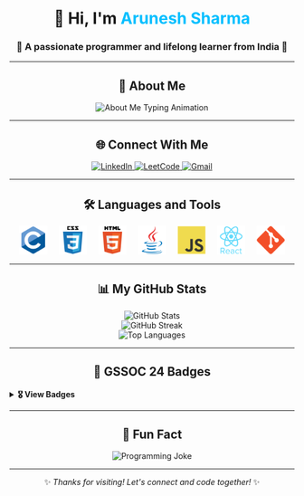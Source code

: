 <h1 align="center">👋 Hi, I'm <span style="color:#00BFFF">Arunesh Sharma</span></h1>
<h3 align="center">🌟 A passionate programmer and lifelong learner from India 🌟</h3>

---

<h2 align="center">🚀 About Me</h2>
<p align="center">
  <img src="https://readme-typing-svg.herokuapp.com?font=Fira+Code&size=22&duration=4000&pause=1000&color=00BFFF&center=true&vCenter=true&width=700&lines=🌱+Currently+learning+JAVA%2C+DSA%2C+and+Web+Development;💬+Ask+me+about+C%2C+Java%2C+HTML%2C+CSS%2C+JavaScript;📫+Reach+me+at+sharmaarunesh07%40gmail.com" alt="About Me Typing Animation" />
</p>


---

<h2 align="center">🌐 Connect With Me</h2>
<p align="center">
  <a href="https://www.linkedin.com/in/arunesh-sharma-96b74632a" target="_blank">
    <img src="https://img.shields.io/badge/LinkedIn-0077B5?style=for-the-badge&logo=linkedin&logoColor=white" alt="LinkedIn" />
  </a>
  <a href="https://www.leetcode.com/sharmaarunesh07" target="_blank">
    <img src="https://img.shields.io/badge/LeetCode-FFA116?style=for-the-badge&logo=leetcode&logoColor=white" alt="LeetCode" />
  </a>
  <a href="mailto:sharmaarunesh07@gmail.com" target="_blank">
    <img src="https://img.shields.io/badge/Gmail-D14836?style=for-the-badge&logo=gmail&logoColor=white" alt="Gmail" />
  </a>
</p>

---

<h2 align="center">🛠️ Languages and Tools</h2>
<p align="center" style="display: flex; justify-content: center; flex-wrap: wrap; gap: 20px;">
  <a href="https://www.cprogramming.com/" target="_blank">
    <img src="https://raw.githubusercontent.com/devicons/devicon/master/icons/c/c-original.svg" alt="C" width="50" height="50" />
  </a>
  <a href="https://www.w3schools.com/css/" target="_blank">
    <img src="https://raw.githubusercontent.com/devicons/devicon/master/icons/css3/css3-original-wordmark.svg" alt="CSS" width="50" height="50" />
  </a>
  <a href="https://www.w3.org/html/" target="_blank">
    <img src="https://raw.githubusercontent.com/devicons/devicon/master/icons/html5/html5-original-wordmark.svg" alt="HTML" width="50" height="50" />
  </a>
  <a href="https://www.java.com" target="_blank">
    <img src="https://raw.githubusercontent.com/devicons/devicon/master/icons/java/java-original.svg" alt="Java" width="50" height="50" />
  </a>
  <a href="https://developer.mozilla.org/en-US/docs/Web/JavaScript" target="_blank">
    <img src="https://raw.githubusercontent.com/devicons/devicon/master/icons/javascript/javascript-original.svg" alt="JavaScript" width="50" height="50" />
  </a>
  <a href="https://reactjs.org/" target="_blank">
    <img src="https://raw.githubusercontent.com/devicons/devicon/master/icons/react/react-original-wordmark.svg" alt="React" width="50" height="50" />
  </a>
  <a href="https://git-scm.com/" target="_blank">
    <img src="https://raw.githubusercontent.com/devicons/devicon/master/icons/git/git-original.svg" alt="Git" width="50" height="50" />
  </a>
</p>

---

<h2 align="center">📊 My GitHub Stats</h2>
<div align="center">
  <img src="https://github-readme-stats.vercel.app/api?username=arunesh2004&show_icons=true&theme=radical" alt="GitHub Stats" />
  <br />
  <img src="https://github-readme-streak-stats.herokuapp.com/?user=arunesh2004&theme=radical" alt="GitHub Streak" />
  <br />
  <img src="https://github-readme-stats.vercel.app/api/top-langs/?username=arunesh2004&layout=compact&theme=radical" alt="Top Languages" />
</div>

---

<h2 align="center">🏅 GSSOC 24 Badges</h2>
<details>
  <summary><strong>🎖️ View Badges</strong></summary>
  <p align="center" style="display: flex; flex-wrap: wrap; gap: 15px;">
    <img src="https://raw.githubusercontent.com/GSSoC24/Postman-Challenge/main/docs/assets/Postman%20White.png" width="90" height="90" alt="Badge"/>
      <img src="https://raw.githubusercontent.com/GSSoC24/Postman-Challenge/main/docs/assets/1.png" width="90" height="90" alt="Badge"/>
      <img src="https://raw.githubusercontent.com/GSSoC24/Postman-Challenge/main/docs/assets/2.png" width="90" height="90" alt="Badge"/>
      <img src="https://raw.githubusercontent.com/GSSoC24/Postman-Challenge/main/docs/assets/3.png" width="90" height="90" alt="Badge"/>
      <img src="https://raw.githubusercontent.com/GSSoC24/Postman-Challenge/main/docs/assets/4.png" width="90" height="90" alt="Badge"/>
      <img src="https://raw.githubusercontent.com/GSSoC24/Postman-Challenge/main/docs/assets/5.png" width="90" height="90" alt="Badge"/>
      <img src="https://raw.githubusercontent.com/GSSoC24/Postman-Challenge/main/docs/assets/6.png" width="90" height="90" alt="Badge"/>
      <img src="https://raw.githubusercontent.com/GSSoC24/Postman-Challenge/main/docs/assets/7.png" width="90" height="90" alt="Badge"/>
      <img src="https://raw.githubusercontent.com/GSSoC24/Postman-Challenge/main/docs/assets/8.png" width="90" height="90" alt="Badge"/>
      <img src="https://raw.githubusercontent.com/GSSoC24/Contributor/refs/heads/main/assets/Code%20Luminary.png" width="90" height="90" alt="Badge"/>
      <img src="https://raw.githubusercontent.com/GSSoC24/Contributor/refs/heads/main/assets/Git%20Explorer.png" width="90" height="90" alt="Badge"/>
      <img src="https://raw.githubusercontent.com/GSSoC24/Contributor/refs/heads/main/assets/Pull%20Expert.png" width="90" height="90" alt="Badge"/>
  </p>
</details>

---

<h2 align="center">🌟 Fun Fact</h2>
<p align="center">
  <img src="https://readme-jokes.vercel.app/api?hideBorder&theme=radical" alt="Programming Joke" />
</p>


---

<p align="center">✨ <i>Thanks for visiting! Let's connect and code together!</i> ✨</p>
